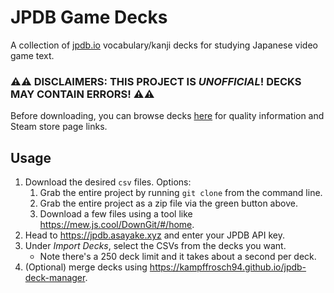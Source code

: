 # JPDB Game Decks
A collection of [jpdb.io](https://jpdb.io) vocabulary/kanji decks for studying Japanese video game text.

### ⚠⚠ DISCLAIMERS: THIS PROJECT IS _UNOFFICIAL_! DECKS MAY CONTAIN ERRORS! ⚠⚠

Before downloading, you can browse decks [here](decks_status.md) for quality information and Steam store page links.

## Usage
1. Download the desired `csv` files. Options:
   1. Grab the entire project by running `git clone` from the command line.
   2. Grab the entire project as a zip file via the green button above.
   3. Download a few files using a tool like <https://mew.js.cool/DownGit/#/home>.
2. Head to <https://jpdb.asayake.xyz> and enter your JPDB API key.
3. Under _Import Decks_, select the CSVs from the decks you want.
   * Note there's a 250 deck limit and it takes about a second per deck.
4. (Optional) merge decks using <https://kampffrosch94.github.io/jpdb-deck-manager>.
